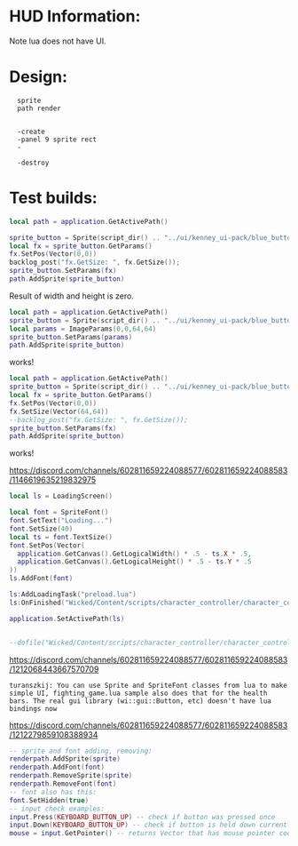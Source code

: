 
# HUD Information:
  Note lua does not have UI.

# Design:

```
  sprite
  path render


  -create
  -panel 9 sprite rect
  -

  -destroy

```

# Test builds:

```lua
local path = application.GetActivePath()

sprite_button = Sprite(script_dir() .. "../ui/kenney_ui-pack/blue_button07.png")
local fx = sprite_button.GetParams()
fx.SetPos(Vector(0,0))
backlog_post("fx.GetSize: ", fx.GetSize());
sprite_button.SetParams(fx)
path.AddSprite(sprite_button)
```
Result of width and height is zero.
```lua
local path = application.GetActivePath()
sprite_button = Sprite(script_dir() .. "../ui/kenney_ui-pack/blue_button07.png")
local params = ImageParams(0,0,64,64)
sprite_button.SetParams(params)
path.AddSprite(sprite_button)
```
  works!

```lua
local path = application.GetActivePath()
sprite_button = Sprite(script_dir() .. "../ui/kenney_ui-pack/blue_button07.png")
local fx = sprite_button.GetParams()
fx.SetPos(Vector(0,0))
fx.SetSize(Vector(64,64))
--backlog_post("fx.GetSize: ", fx.GetSize());
sprite_button.SetParams(fx)
path.AddSprite(sprite_button)

```
  works!


https://discord.com/channels/602811659224088577/602811659224088583/1146619635219832975
```lua
local ls = LoadingScreen()

local font = SpriteFont()
font.SetText("Loading...")
font.SetSize(40)
local ts = font.TextSize()
font.SetPos(Vector(
  application.GetCanvas().GetLogicalWidth() * .5 - ts.X * .5,
  application.GetCanvas().GetLogicalHeight() * .5 - ts.Y * .5
))
ls.AddFont(font)

ls:AddLoadingTask("preload.lua")
ls:OnFinished("Wicked/Content/scripts/character_controller/character_controller.lua")

application.SetActivePath(ls)


--dofile("Wicked/Content/scripts/character_controller/character_controller.lua")
```


https://discord.com/channels/602811659224088577/602811659224088583/1212068443667570709

```
turanszkij: You can use Sprite and SpriteFont classes from lua to make simple UI, fighting_game.lua sample also does that for the health bars. The real gui library (wi::gui::Button, etc) doesn't have lua bindings now
```




https://discord.com/channels/602811659224088577/602811659224088583/1212279859108388934

```lua
-- sprite and font adding, removing:
renderpath.AddSprite(sprite)
renderpath.AddFont(font)
renderpath.RemoveSprite(sprite)
renderpath.RemoveFont(font)
-- font also has this:
font.SetHidden(true)
-- input check examples:
input.Press(KEYBOARD_BUTTON_UP) -- check if button was pressed once
input.Down(KEYBOARD_BUTTON_UP) -- check if button is held down currently
mouse = input.GetPointer() -- returns Vector that has mouse pointer coordinates in XY, and mouse wheel scrolling value in Z and pen pressure in W component
```
